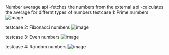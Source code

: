 
Number average api
-fetches the numbers from the external api 
-calculates the average for  differnt types of numbers
testcase 1:
Prime numbers
![image](https://github.com/user-attachments/assets/f188a16b-81f1-4702-869b-81b87f1b60bc)

testcase 2:
Fibonacci numbers
![image](https://github.com/user-attachments/assets/8ac2aefb-1453-4da7-aae4-99a9b9c5436f)

testcase 3:
Even numbers
![image](https://github.com/user-attachments/assets/be76bdc1-3d19-45fc-b39e-b58ac5a37208)

testcase 4:
Random numbers
![image](https://github.com/user-attachments/assets/bcb1c969-616e-4e45-ad02-9cc20ad9521e)



